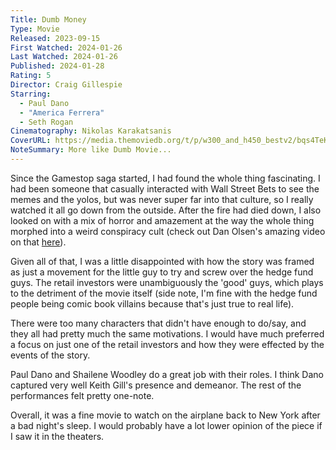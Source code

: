 ```yaml
---
Title: Dumb Money
Type: Movie
Released: 2023-09-15
First Watched: 2024-01-26
Last Watched: 2024-01-26
Published: 2024-01-28
Rating: 5
Director: Craig Gillespie
Starring:
  - Paul Dano
  - "America Ferrera"
  - Seth Rogan
Cinematography: Nikolas Karakatsanis
CoverURL: https://media.themoviedb.org/t/p/w300_and_h450_bestv2/bqs4TeKFbfkcbQbuGAuKYu82tnp.jpg
NoteSummary: More like Dumb Movie...
---
```

Since the Gamestop saga started, I had found the whole thing fascinating. I had been someone that casually interacted with Wall Street Bets to see the memes and the yolos, but was never super far into that culture, so I really watched it all go down from the outside. After the fire had died down, I also looked on with a mix of horror and amazement at the way the whole thing morphed into a weird conspiracy cult (check out Dan Olsen's amazing video on that [here](https://www.youtube.com/watch?v=5pYeoZaoWrA)).

Given all of that, I was a little disappointed with how the story was framed as just a movement for the little guy to try and screw over the hedge fund guys. The retail investors were unambiguously the 'good' guys, which plays to the detriment of the movie itself (side note, I'm fine with the hedge fund people being comic book villains because that's just true to real life). 

There were too many characters that didn't have enough to do/say, and they all had pretty much the same motivations. I would have much preferred a focus on just one of the retail investors and how they were effected by the events of the story. 

Paul Dano and Shailene Woodley do a great job with their roles. I think Dano captured very well Keith Gill's presence and demeanor. The rest of the performances felt pretty one-note. 

Overall, it was a fine movie to watch on the airplane back to New York after a bad night's sleep. I would probably have a lot lower opinion of the piece if I saw it in the theaters. 